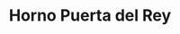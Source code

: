 ---
title: "Horno Puerta del Rey"
url: /castilleja-de-la-cuesta/horno-puerta-del-rey/
shop: pastelería
---